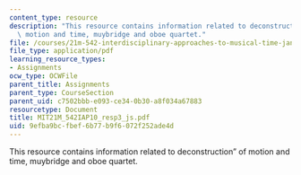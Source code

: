```yaml
---
content_type: resource
description: "This resource contains information related to deconstruction\u201D of\
  \ motion and time, muybridge and oboe quartet."
file: /courses/21m-542-interdisciplinary-approaches-to-musical-time-january-iap-2010/9efba9bcfbef6b77b9f6072f252ade4d_MIT21M_542IAP10_resp3_js.pdf
file_type: application/pdf
learning_resource_types:
- Assignments
ocw_type: OCWFile
parent_title: Assignments
parent_type: CourseSection
parent_uid: c7502bbb-e093-ce34-0b30-a8f034a67883
resourcetype: Document
title: MIT21M_542IAP10_resp3_js.pdf
uid: 9efba9bc-fbef-6b77-b9f6-072f252ade4d
---
```

This resource contains information related to deconstruction” of motion and time, muybridge and oboe quartet.

